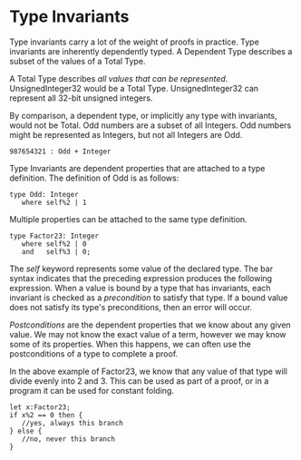 # Type Invariants

Type invariants carry a lot of the weight of proofs in practice.
Type invariants are inherently dependently typed.
A Dependent Type describes a subset of the values of a Total Type.

A Total Type describes *all values that can be represented*.
UnsignedInteger32 would be a Total Type.
UnsignedInteger32 can represent all 32-bit unsigned integers.

By comparison, a dependent type, or implicitly any type with invariants, would not be Total.
Odd numbers are a subset of all Integers.
Odd numbers might be represented as Integers, but not all Integers are Odd.

```lsts
987654321 : Odd + Integer
```

Type Invariants are dependent properties that are attached to a type definition.
The definition of Odd is as follows:

```lsts
type Odd: Integer
   where self%2 | 1
```

Multiple properties can be attached to the same type definition.

```lsts
type Factor23: Integer
   where self%2 | 0
   and   self%3 | 0;
```

The *self* keyword represents some value of the declared type.
The bar syntax indicates that the preceding expression produces the following expression.
When a value is bound by a type that has invariants, each invariant is checked as a *precondition* to satisfy that type.
If a bound value does not satisfy its type's preconditions, then an error will occur.

*Postconditions* are the dependent properties that we know about any given value.
We may not know the exact value of a term, however we may know some of its properties.
When this happens, we can often use the postconditions of a type to complete a proof.

In the above example of Factor23, we know that any value of that type will divide evenly into 2 and 3.
This can be used as part of a proof, or in a program it can be used for constant folding.

```lsts
let x:Factor23;
if x%2 == 0 then {
   //yes, always this branch
} else {
   //no, never this branch
}
```
